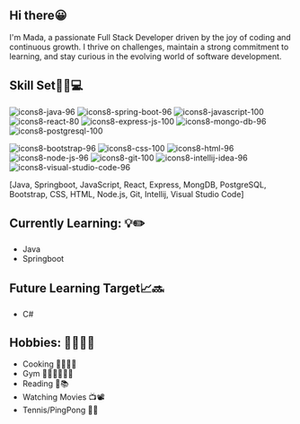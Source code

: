 
## Hi there😀
I'm Mada, a passionate Full Stack Developer driven by the joy of coding and continuous growth. I thrive on challenges, maintain a strong commitment to learning, and stay curious in the evolving world of software development.


## Skill Set🔧💡💻 
![icons8-java-96](https://github.com/MateiMadalina/MateiMadalina/assets/116349352/ca9e7952-2b47-4940-b76f-520fd0399f9d)
![icons8-spring-boot-96](https://github.com/MateiMadalina/MateiMadalina/assets/116349352/0712f96b-235b-4c61-b314-15056d6ed679)
![icons8-javascript-100](https://github.com/MateiMadalina/MateiMadalina/assets/116349352/f7e59e4b-6b9d-4f95-aa6d-452204044de0)
![icons8-react-80](https://github.com/MateiMadalina/MateiMadalina/assets/116349352/459108f8-8991-411a-b4fb-a47031b62db9) 
![icons8-express-js-100](https://github.com/MateiMadalina/MateiMadalina/assets/116349352/f0130cfa-0fd3-4291-8bc2-b0727272c2f0)
![icons8-mongo-db-96](https://github.com/MateiMadalina/MateiMadalina/assets/116349352/e8770821-538d-4cbb-985c-2f25bcc11222)
![icons8-postgresql-100](https://github.com/MateiMadalina/MateiMadalina/assets/116349352/cbe22e41-a6c3-4815-93ba-949b7766cafc)

![icons8-bootstrap-96](https://github.com/MateiMadalina/MateiMadalina/assets/116349352/a26f2c95-683a-4c01-be33-332f0923b8f5)
![icons8-css-100](https://github.com/MateiMadalina/MateiMadalina/assets/116349352/f0128b59-cf84-438c-a423-17fdc6544c06)
![icons8-html-96](https://github.com/MateiMadalina/MateiMadalina/assets/116349352/853fdc3a-5edb-432d-8f44-a384e972fa2f)
![icons8-node-js-96](https://github.com/MateiMadalina/MateiMadalina/assets/116349352/2ca71260-6a3e-4787-9ddb-40362e89f84f)
![icons8-git-100](https://github.com/MateiMadalina/MateiMadalina/assets/116349352/c3fce5ed-7e24-443f-b93c-0c15f55ad885)
![icons8-intellij-idea-96](https://github.com/MateiMadalina/MateiMadalina/assets/116349352/d290e4cb-4902-44a5-871d-867b2795aea3)
![icons8-visual-studio-code-96](https://github.com/MateiMadalina/MateiMadalina/assets/116349352/a215116c-dff0-439f-90c9-b904cbc54ba1)


[Java, Springboot, JavaScript, React, Express, MongDB, PostgreSQL, Bootstrap, CSS, HTML, Node.js, Git, Intellij, Visual Studio Code]

## Currently Learning: 💡✏️

- Java
- Springboot

## Future Learning Target📈🔜

- C#


## Hobbies: 🧘🏼‍♀️🔆

- Cooking 🧂👩🏻‍🍳
- Gym 🏋🏻‍♀️🏃🏻‍♀️
- Reading 📖📚
- Watching Movies 📺📽
- Tennis/PingPong 🎾🏓






